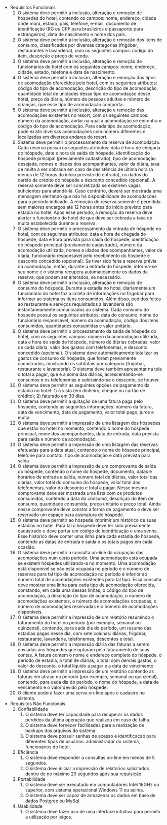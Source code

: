 - Requisitos Funcionais
    1. O sistema deve permitir a inclusão, alteração e remoção de hóspedes do hotel, contendo os campos: nome, endereço, cidade onde mora, estado, país, telefone, e-mail, documento de identificação (RG ou CPF para brasileiros e passaporte para estrangeiros), data de nascimento e nome dos pais.
    2. O sistema deve permitir a inclusão, alteração e remoção dos itens de consumo, classificados por
    diversas categorias (frigobar, restaurantes e lavanderia), com os seguintes campos: código do item, descrição e preço de venda.
    3. O sistema deve permitir a inclusão, alteração e remoção de funcionários do hotel com os
    seguintes campos: nome, endereço, cidade, estado, telefone e data de nascimento.
    4. O sistema deve permitir a inclusão, alteração e remoção dos tipos de acomodação oferecidos
    pelo hotel, com os seguintes atributos: código do tipo de acomodação, descrição do tipo de
    acomodação, quantidade total de unidades desse tipo de acomodação desse hotel, preço da
    diária, número de pessoas adultas e número de crianças, que esse tipo de acomodação
    comporta.
    5. O sistema deve permitir a inclusão, alteração e remoção das acomodações existentes no resort,
    com os seguintes campos: número da acomodação, andar na qual a acomodação se encontra e
    código do tipo de acomodação. Para cada tipo de acomodação, pode existir diversas
    acomodações com número diferentes e localizadas em diversos andares do resort.
    6. Sistema deve permitir o processamento da reserva de acomodação. Cada reserva possui os
    seguintes atributos: data e hora de chegada do hóspede, data e hora de saída do hóspede,
    identificação do hóspede principal (previamente cadastrado), tipo de acomodação desejada,
    nomes e idades dos acompanhantes, valor da diária, taxa de multa a ser cobrada em caso de
    desistência de última hora (a menos de 12 horas do início previsto de entrada), os dados do
    cartão de crédito do hóspede e desconto concedido (opcional). A reserva somente deve ser
    concretizada se existirem vagas suficientes para atendê-la. Caso contrário, deverá ser mostrada
    uma mensagem alertando que não há disponibilidade de acomodações para o período indicado.
    A remoção de reserva somente é permitida sem maiores encargos até 12 horas antes do início
    previsto para estadia no hotel. Após esse período, a remoção da reserva deve alertar o
    funcionário do hotel de que deve ser cobrada a taxa de multa estabelecida durante a reserva.
    7. O sistema deve permitir o processamento da entrada de hóspede no hotel, com os seguintes
    atributos: data e hora de chegada do hóspede, data e hora prevista para saída do hóspede,
    identificação do hóspede principal (previamente cadastrado), número da acomodação utilizada,
    nomes e idades dos acompanhantes, valor da diária, funcionário responsável pelo recebimento
    do hóspede e desconto concedido (opcional). Se tiver sido feita a reserva prévia da
    acomodação, então, durante a entrada do hóspede, informa-se seu nome e o sistema recupera
    automaticamente os dados da reserva, que podem ser alterados, se necessário.
    8. O sistema deve permitir a inclusão, alteração e remoção de consumo do hóspede. Durante a
    estadia no hotel, diariamente um funcionário do hotel faz a coleta de informações no frigobar
    para informar ao sistema os itens consumidos. Além disso, pedidos feitos ao restaurante e
    serviços requisitados à lavanderia são instantaneamente comunicados ao sistema. Cada
    consumo do hóspede possui os seguintes atributos: data do consumo, nome do funcionário
    responsável, número da acomodação, código dos itens consumidos, quantidades consumidas e
    valor unitário.
    9. O sistema deve permitir o processamento da saída de hóspede do hotel, com os seguintes
    campos: número da acomodação utilizada, data e hora de saída do hóspede, número de diárias
    cobradas, valor de cada diária, valor dos gastos com telefonemas, e desconto concedido
    (opcional). O sistema deve automaticamente totalizar os gastos de consumo do hóspede, que
    foram previamente cadastrados, mostrando os subtotais por categoria (frigobar, restaurante e lavanderia). O sistema deve também apresentar na tela o total a pagar, que é a soma das
    diárias, acrescentando-se consumos e os telefonemas e subtraindo-se o desconto, se houver.
    10. O sistema deve permitir as seguintes opções de pagamento da estadia no hotel: 1) à vista (em
    dinheiro, cheque ou cartão de crédito); 2) faturado em 30 dias.
    11. O sistema deve permitir a quitação de uma fatura paga pelo hóspede, contendo as seguintes
    informações: número da fatura, data de vencimento, data de pagamento, valor total pago, juros
    e multa.
    12. O sistema deve permitir a impressão de uma listagem dos hóspedes que estão no hotel no
    momento, contendo o nome do hóspede principal, nome dos acompanhantes, data de entrada,
    data prevista para saída e número da acomodação.
    13. O sistema deve permitir a impressão de uma listagem das reservas efetuadas para a data atual,
    contendo o nome do hóspede principal, telefone para contato, tipo de acomodação e data
    prevista para saída.
    14. O sistema deve permitir a impressão de um comprovante de saída do hóspede, contendo o
    nome do hóspede, documento, datas e horários de entrada e saída, número total de diárias,
    valor total das diárias, valor total do consumo do hóspede, valor total dos telefonemas, valor do
    desconto e total a pagar. Nesse mesmo comprovante deve ser mostrada uma lista com os
    produtos consumidos, contendo a data do consumo, descrição do item de consumo, quantidade
    consumida, preço unitário e preço total. Ainda nesse comprovante deve constar a forma de
    pagamento e deve ser reservado um espaço para assinatura do hóspede.
    15. O sistema deve permitir ao hóspede imprimir um histórico de suas estadias no hotel. Para tal o
    hóspede deve ter sido previamente cadastrado e deve portar um código de identificação e uma
    senha. Esse histórico deve conter uma linha para cada estadia do hóspede, contendo as datas
    de entrada e saída e os totais pagos em cada ocasião.
    16. O sistema deve permitir a consulta on-line da ocupação das acomodações num certo período.
    Uma acomodação está ocupada se existem hóspedes utilizando-a no momento. Uma
    acomodação está disponível se não está ocupada no período e o número de reservas para tal
    tipo de acomodação no período é inferior ao número total de acomodações existentes para tal
    tipo. Essa consulta deve mostrar uma linha para cada tipo de acomodação oferecida, constando,
    em cada uma dessas linhas, o código do tipo de acomodação, a descrição do tipo de
    acomodação, o número de acomodações existentes, o número de acomodações ocupadas, o
    número de acomodações reservadas e o número de acomodações disponíveis.
    17. O sistema deve permitir a impressão de um relatório resumindo o faturamento do hotel no
    período (por exemplo, semanal ou quinzenal), contendo, para cada dia do período, um resumo
    das estadias pagas nesse dia, com sete colunas: diárias, frigobar, restaurante,
    lavanderia, telefonemas, descontos e total.
    18. O sistema deve permitir a impressão diária das faturas a serem enviadas aos hóspedes que
    optaram pelo faturamento de suas contas. A fatura contém o nome e endereço completo do
    hóspede, o período de estadia, o total de diárias, o total com demais gastos, o valor do
    desconto, o total líquido a pagar e a data de vencimento.
    19. O sistema deve permitir a impressão de um relatório contendo as faturas em atraso no período
    (por exemplo, semanal ou quinzenal), contendo, para cada dia do período, o nome do hóspede,
    a data de vencimento e o valor devido pelo hóspede.
    20. O cliente poderá fazer uma serva on-line após o cadastro no sistema.
- Requisitos Não Funcionais
    1. Confiabilidade
        1. O sistema deve ter capacidade para recuperar os dados perdidos da última operação que
        realizou em caso de falha.
        2. O sistema deve fornecer facilidades para a realização de backups dos arquivos do sistema.
        3. O sistema deve possuir senhas de acesso e identificação para diferentes tipos de usuários:
        administrador do sistema, funcionários do hotel.
    2. Eficiência
        1. O sistema deve responder a consultas on-line em menos de 5 segundos.
        2. O sistema deve iniciar a impressão de relatórios solicitados dentro de no máximo 20
        segundos após sua requisição.
    3. Portabilidade
        1. O sistema deve ser executado em computadores Intel 16GHz ou superior, com sistema
        operacional Windows 11 ou acima.
        2. O sistema deve ser capaz de armazenar os dados em base de dados Postgree ou MySql
    4. Usabilidade
        1. O sistema deve fazer uso de uma interface intuitiva para permitir a utilização por leigos.